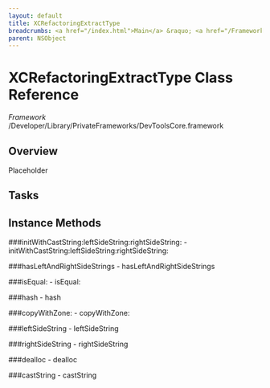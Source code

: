 ```yaml
---
layout: default
title: XCRefactoringExtractType
breadcrumbs: <a href="/index.html">Main</a> &raquo; <a href="/Frameworks.html">Framework</a> &raquo; <a href="/Frameworks/DevToolsCore.html">DevToolsCore</a> &raquo; XCRefactoringExtractType
parent: NSObject 
---
```

# XCRefactoringExtractType Class Reference

*Framework* /Developer/Library/PrivateFrameworks/DevToolsCore.framework

## Overview

Placeholder

## Tasks

## Instance Methods

<a name="-initWithCastString:leftSideString:rightSideString:"></a>
###initWithCastString:leftSideString:rightSideString:
    - initWithCastString:leftSideString:rightSideString:

<a name="-hasLeftAndRightSideStrings"></a>
###hasLeftAndRightSideStrings
    - hasLeftAndRightSideStrings

<a name="-isEqual:"></a>
###isEqual:
    - isEqual:

<a name="-hash"></a>
###hash
    - hash

<a name="-copyWithZone:"></a>
###copyWithZone:
    - copyWithZone:

<a name="-leftSideString"></a>
###leftSideString
    - leftSideString

<a name="-rightSideString"></a>
###rightSideString
    - rightSideString

<a name="-dealloc"></a>
###dealloc
    - dealloc

<a name="-castString"></a>
###castString
    - castString

